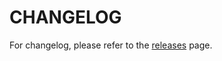 # CHANGELOG

For changelog, please refer to the [releases](https://github.com/kaiohken1982/Neobazaar/releases) page.